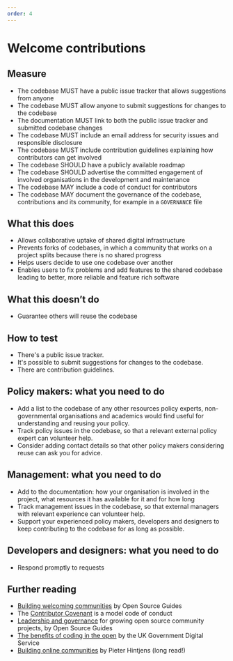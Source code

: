 ```yaml
---
order: 4
---
```


# Welcome contributions

## Measure


* The codebase MUST have a public issue tracker that allows suggestions from anyone
* The codebase MUST allow anyone to submit suggestions for changes to the codebase
* The documentation MUST link to both the public issue tracker and submitted codebase changes
* The codebase MUST include an email address for security issues and responsible disclosure
* The codebase MUST include contribution guidelines explaining how contributors can get involved
* The codebase SHOULD have a publicly available roadmap
* The codebase SHOULD advertise the committed engagement of involved organisations in the development and maintenance
* The codebase MAY include a code of conduct for contributors
* The codebase MAY document the governance of the codebase, contributions and its community, for example in a `GOVERNANCE` file

## What this does

* Allows collaborative uptake of shared digital infrastructure
* Prevents forks of codebases, in which a community that works on a project splits because there is no shared progress
* Helps users decide to use one codebase over another
* Enables users to fix problems and add features to the shared codebase leading to better, more reliable and feature rich software

## What this doesn’t do

* Guarantee others will reuse the codebase

## How to test
* There's a public issue tracker.
* It's possible to submit suggestions for changes to the codebase.
* There are contribution guidelines.

## Policy makers: what you need to do
* Add a list to the codebase of any other resources policy experts, non-governmental organisations and academics would find useful for understanding and reusing your policy.
* Track policy issues in the codebase, so that a relevant external policy expert can volunteer help.
* Consider adding contact details so that other policy makers considering reuse can ask you for advice.

## Management: what you need to do

* Add to the documentation: how your organisation is involved in the project, what resources it has available for it and for how long
* Track management issues in the codebase, so that external managers with relevant experience can volunteer help.
* Support your experienced policy makers, developers and designers to keep contributing to the codebase for as long as possible.

## Developers and designers: what you need to do
* Respond promptly to requests

## Further reading
* [Building welcoming communities](https://opensource.guide/building-community/) by Open Source Guides
* The [Contributor Covenant](https://www.contributor-covenant.org/version/1/4/code-of-conduct) is a model code of conduct
* [Leadership and governance](https://opensource.guide/leadership-and-governance/) for growing open source community projects, by Open Source Guides
* [The benefits of coding in the open](https://gds.blog.gov.uk/2017/09/04/the-benefits-of-coding-in-the-open/) by the UK Government Digital Service
* [Building online communities](http://hintjens.com/blog:117) by Pieter Hintjens (long read!)
